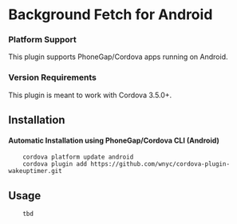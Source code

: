 # Background Fetch for Android

### Platform Support

This plugin supports PhoneGap/Cordova apps running on Android.

### Version Requirements

This plugin is meant to work with Cordova 3.5.0+.

## Installation

#### Automatic Installation using PhoneGap/Cordova CLI (Android)
        cordova platform update android
        cordova plugin add https://github.com/wnyc/cordova-plugin-wakeuptimer.git

## Usage
        tbd
